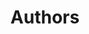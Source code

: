 ---
title: Authors
description: List of authors which contributed to this project in any way.
authors:
    - makhuta
    - dr00g
    - adaxiik
    - empatix
---